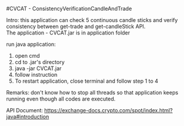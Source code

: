 #CVCAT - ConsistencyVerificationCandleAndTrade

Intro: this application can check 5 continuous candle sticks and verify consistency between get-trade and get-candleStick API. <br/>
The application - CVCAT.jar is in application folder <br />

run java application: <br />
1. open cmd <br />
2. cd to .jar's directory <br />
3. java -jar CVCAT.jar <br />
4. follow instruction <br />
5. To restart application, close terminal and follow step 1 to 4 <br />

Remarks: don't know how to stop all threads so that application keeps running even though all codes are executed.

API Document: https://exchange-docs.crypto.com/spot/index.html?java#introduction 
